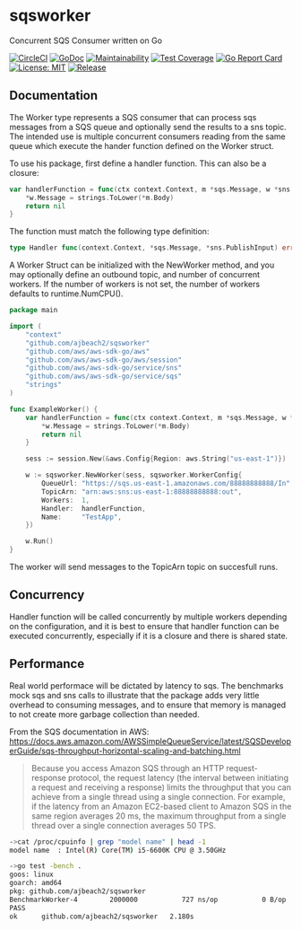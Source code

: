# sqsworker 
Concurrent SQS Consumer written on Go

[![CircleCI](https://circleci.com/gh/ajbeach2/sqsworker/tree/master.svg?style=svg)](https://circleci.com/gh/ajbeach2/sqsworker/tree/master)
[![GoDoc](https://godoc.org/github.com/ajbeach2/sqsworker?status.svg)](https://godoc.org/github.com/ajbeach2/sqsworker)
[![Maintainability](https://api.codeclimate.com/v1/badges/a1b4d81620ea0c71f47c/maintainability)](https://codeclimate.com/github/ajbeach2/sqsworker/maintainability)
[![Test Coverage](https://api.codeclimate.com/v1/badges/a1b4d81620ea0c71f47c/test_coverage)](https://codeclimate.com/github/ajbeach2/sqsworker/test_coverage)
[![Go Report Card](https://goreportcard.com/badge/github.com/ajbeach2/sqsworker)](https://goreportcard.com/report/github.com/ajbeach2/sqsworker)
[![License: MIT](https://img.shields.io/badge/License-MIT-yellow.svg)](https://github.com/ajbeach2/sqsworker/blob/master/LICENSE)
[![Release](https://img.shields.io/github/release/ajbeach2/sqsworker.svg)](https://github.com/ajbeach2/sqsworker/releases)




## Documentation

The Worker type represents a SQS consumer that can process sqs messages from a
SQS queue and optionally send the results to a sns topic. The intended use is
multiple concurrent consumers reading from the same queue which execute the
hander function defined on the Worker struct.

To use his package, first define a handler function. This can also be a closure:

```go
var handlerFunction = func(ctx context.Context, m *sqs.Message, w *sns.PublishInput) error {
	*w.Message = strings.ToLower(*m.Body)
	return nil
}
 ```

The function must match the following type definition:

```go
type Handler func(context.Context, *sqs.Message, *sns.PublishInput) error
```

A Worker Struct can be initialized with the NewWorker method, and you may optionally
define an outbound topic, and number of concurrent workers. If the number of workers
is not set, the number of workers defaults to runtime.NumCPU().

```go
package main

import (
	"context"
	"github.com/ajbeach2/sqsworker"
	"github.com/aws/aws-sdk-go/aws"
	"github.com/aws/aws-sdk-go/aws/session"
	"github.com/aws/aws-sdk-go/service/sns"
	"github.com/aws/aws-sdk-go/service/sqs"
	"strings"
)

func ExampleWorker() {
	var handlerFunction = func(ctx context.Context, m *sqs.Message, w *sns.PublishInput) error {
		*w.Message = strings.ToLower(*m.Body)
		return nil
	}

	sess := session.New(&aws.Config{Region: aws.String("us-east-1")})

	w := sqsworker.NewWorker(sess, sqsworker.WorkerConfig{
		QueueUrl: "https://sqs.us-east-1.amazonaws.com/88888888888/In",
		TopicArn: "arn:aws:sns:us-east-1:88888888888:out",
		Workers:  1,
		Handler:  handlerFunction,
		Name:     "TestApp",
	})

	w.Run()
}
```  

The worker will send messages to the TopicArn topic on succesfull runs.

## Concurrency

Handler function will be called concurrently by multiple workers depending on the configuration,
and it is best to ensure that handler function can be executed concurrently, especially if it is a closure and there is shared state.

## Performance

Real world performace will be dictated by latency to sqs. The benchmarks mock sqs and sns calls to illustrate that
the package adds very little overhead to consuming messages, and to ensure that memory is managed to not
create more garbage collection than needed.

From the SQS documentation in AWS:
https://docs.aws.amazon.com/AWSSimpleQueueService/latest/SQSDeveloperGuide/sqs-throughput-horizontal-scaling-and-batching.html

> Because you access Amazon SQS through an HTTP request-response protocol, the request latency (the interval between initiating a request and receiving a response) limits the throughput that you can achieve from a single thread using a single connection. For example, if the latency from an Amazon EC2-based client to Amazon SQS in the same region averages 20 ms, the maximum throughput from a single thread over a single connection averages 50 TPS.

```bash
->cat /proc/cpuinfo | grep "model name" | head -1
model name	: Intel(R) Core(TM) i5-6600K CPU @ 3.50GHz

->go test -bench .
goos: linux
goarch: amd64
pkg: github.com/ajbeach2/sqsworker
BenchmarkWorker-4   	 2000000	       727 ns/op	       0 B/op	       0 allocs/op
PASS
ok  	github.com/ajbeach2/sqsworker	2.180s
```
